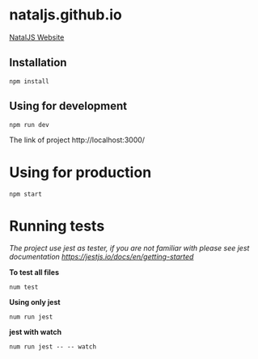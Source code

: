 # nataljs.github.io
[NatalJS Website](http://nataljs.github.io)

## Installation

`npm install`

## Using for development

`npm run dev`

The link of project http://localhost:3000/

# Using for production

`npm start`

# Running tests

*The project use jest as tester, if you are not familiar with please see jest documentation https://jestjs.io/docs/en/getting-started*

**To test all files**

`num test`

**Using only jest**

`num run jest`

**jest with watch**

`num run jest -- -- watch`

